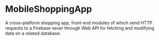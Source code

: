# MobileShoppingApp
A cross-platform shopping app, front-end modules of which send HTTP requests to a Firebase sever through Web API for fetching and modifying data on a related database.
